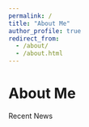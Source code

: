 ```yaml
---
permalink: /
title: "About Me"
author_profile: true
redirect_from: 
  - /about/
  - /about.html
---
```

About Me
======

Recent News
